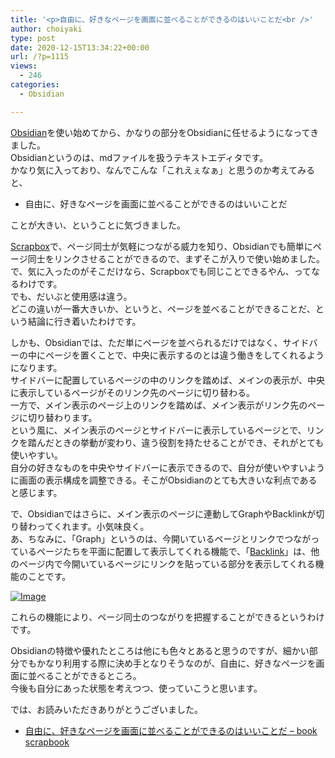 ```yaml
---
title: '<p>自由に、好きなページを画面に並べることができるのはいいことだ<br />'
author: choiyaki
type: post
date: 2020-12-15T13:34:22+00:00
url: /?p=1115
views:
  - 246
categories:
  - Obsidian

---
```

[Obsidian][1]を使い始めてから、かなりの部分をObsidianに任せるようになってきました。  
Obsidianというのは、mdファイルを扱うテキストエディタです。  
かなり気に入っており、なんでこんな「これえぇなぁ」と思うのか考えてみると、

  * 自由に、好きなページを画面に並べることができるのはいいことだ

ことが大きい、ということに気づきました。

[Scrapbox][2]で、ページ同士が気軽につながる威力を知り、Obsidianでも簡単にページ同士をリンクさせることができるので、まずそこが入りで使い始めました。  
で、気に入ったのがそこだけなら、Scrapboxでも同じことできるやん、ってなるわけです。  
でも、だいぶと使用感は違う。  
どこの違いが一番大きいか、というと、ページを並べることができることだ、という結論に行き着いたわけです。

しかも、Obsidianでは、ただ単にページを並べられるだけではなく、サイドバーの中にページを置くことで、中央に表示するのとは違う働きをしてくれるようになります。  
サイドバーに配置しているページの中のリンクを踏めば、メインの表示が、中央に表示しているページがそのリンク先のページに切り替わる。  
一方で、メイン表示のページ上のリンクを踏めば、メイン表示がリンク先のページに切り替わります。  
という風に、メイン表示のページとサイドバーに表示しているページとで、リンクを踏んだときの挙動が変わり、違う役割を持たせることができ、それがとても使いやすい。  
自分の好きなものを中央やサイドバーに表示できるので、自分が使いやすいように画面の表示構成を調整できる。そこがObsidianのとても大きいな利点であると感じます。

で、Obsidianではさらに、メイン表示のページに連動してGraphやBacklinkが切り替わってくれます。小気味良く。  
あ、ちなみに、「Graph」というのは、今開いているページとリンクでつながっているページたちを平面に配置して表示してくれる機能で、「[Backlink][3]」は、他のページ内で今開いているページにリンクを貼っている部分を表示してくれる機能のことです。

[![Image][4]][5]

これらの機能により、ページ同士のつながりを把握することができるというわけです。

Obsidianの特徴や優れたところは他にも色々とあると思うのですが、細かい部分でもかなり利用する際に決め手となりそうなのが、自由に、好きなページを画面に並べることができるところ。  
今後も自分にあった状態を考えつつ、使っていこうと思います。

では、お読みいただきありがとうございました。

  * [自由に、好きなページを画面に並べることができるのはいいことだ &#8211; book scrapbook][6]

 [1]: https://scrapbox.io/choiyaki-hondana/Obsidian
 [2]: https://scrapbox.io/choiyaki-hondana/Scrapbox
 [3]: https://scrapbox.io/choiyaki-hondana/Backlink
 [4]: https://gyazo.com/45e23097e01491fe312c2a881648c266/thumb/1000
 [5]: https://gyazo.com/45e23097e01491fe312c2a881648c266
 [6]: https://scrapbox.io/choiyaki-hondana/%E8%87%AA%E7%94%B1%E3%81%AB%E3%80%81%E5%A5%BD%E3%81%8D%E3%81%AA%E3%83%9A%E3%83%BC%E3%82%B8%E3%82%92%E7%94%BB%E9%9D%A2%E3%81%AB%E4%B8%A6%E3%81%B9%E3%82%8B%E3%81%93%E3%81%A8%E3%81%8C%E3%81%A7%E3%81%8D%E3%82%8B%E3%81%AE%E3%81%AF%E3%81%84%E3%81%84%E3%81%93%E3%81%A8%E3%81%A0